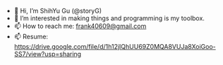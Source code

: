 - 👋 Hi, I’m ShihYu Gu (@storyG)
- 👀 I’m interested in making things and programming is my toolbox.
- 📫 How to reach me: frank40609@gmail.com
- 📫 Resume: https://drive.google.com/file/d/1h12jIQhUU69Z0MQA8VUJa8XoiGoo-SS7/view?usp=sharing

<!---
storyG/storyG is a ✨ special ✨ repository because its `README.md` (this file) appears on your GitHub profile.
You can click the Preview link to take a look at your changes.
--->
